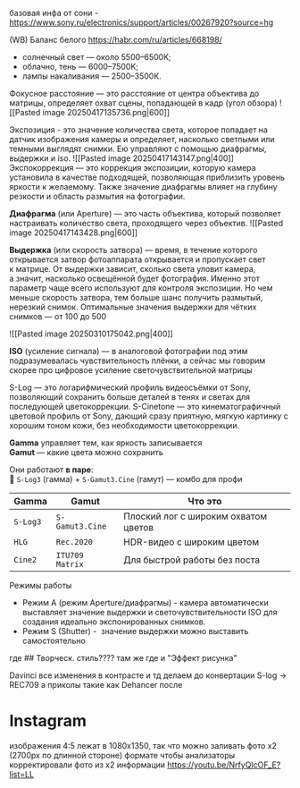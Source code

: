 базовая инфа от сони - https://www.sony.ru/electronics/support/articles/00267920?source=hg

(WB) Баланс белого  https://habr.com/ru/articles/668198/
- солнечный свет — около 5500–6500K;
- облачно, тень — 6000–7500K;
- лампы накаливания — 2500–3500К.


Фокусное расстояние — это расстояние от центра объектива до матрицы, определяет охват сцены, попадающей в кадр (угол обзора)
![[Pasted image 20250417135736.png|600]]

Экспозиция - это значение количества света, которое попадает на датчик изображения камеры и определяет, насколько светлыми или темными выглядят снимки. Ею управляют с помощью диафрагмы, выдержки и iso.
![[Pasted image 20250417143147.png|400]]
Экспокоррекция — это коррекция экспозиции, которую камера установила в качестве подходящей, позволяющая приблизить уровень яркости к желаемому. Также значение диафрагмы влияет на глубину резкости и область размытия на фотографии.

**Диафрагма** (или Aperture) — это часть объектива, который позволяет настраивать количество света, проходящего через объектив.
![[Pasted image 20250417143428.png|600]]

**Выдержка** (или скорость затвора) — время, в течение которого открывается затвор фотоаппарата открывается и пропускает свет к матрице. От выдержки зависит, сколько света уловит камера, а значит, насколько освещённой будет фотография. Именно этот параметр чаще всего используют для контроля экспозиции. Но чем меньше скорость затвора, тем больше шанс получить размытый, нерезкий снимок. Оптимальные значения выдержки для чётких снимков — от 100 до 500

![[Pasted image 20250310175042.png|400]]

**ISO** (усиление сигнала) — в аналоговой фотографии под этим подразумевалась чувствительность плёнки, а сейчас мы говорим скорее про цифровое усиление светочувствительной матрицы

S-Log — это логарифмический профиль видеосъёмки от Sony, позволяющий сохранить больше деталей в тенях и светах для последующей цветокоррекции.
S-Cinetone — это кинематографичный цветовой профиль от Sony, дающий сразу приятную, мягкую картинку с хорошим тоном кожи, без необходимости цветокоррекции.



**Gamma** управляет тем, как яркость записывается  
**Gamut** — какие цвета можно сохранить

Они работают **в паре**:  
🧪 `S-Log3` (гамма) + `S-Gamut3.Cine` (гамут) — комбо для профи

| Gamma    | Gamut           | Что это                              |
| -------- | --------------- | ------------------------------------ |
| `S-Log3` | `S-Gamut3.Cine` | Плоский лог с широким охватом цветов |
| `HLG`    | `Rec.2020`      | HDR-видео с широким цветом           |
| `Cine2`  | `ITU709 Matrix` | Для быстрой работы без поста         |

Режимы работы
- Режим A (режим Aperture/диафрагмы) - камера автоматически выставляет значение выдержки и светочувствительности ISO для создания идеально экспонированных снимков.
- Режим S (Shutter) -  значение выдержки можно выставить самостоятельно


где ## Творческ. стиль???? там же где и "Эффект рисунка"

Davinci 
 все изменения в контрасте и тд делаем до конвертации S-log -> REC709 а приколы такие как Dehancer после

# Instagram
изображения 4:5 лежат в 1080x1350, так что можно заливать фото x2 (2700px по длинной стороне) формате чтобы анализаторы корректировали фото из x2 информации
https://youtu.be/NrfyQIcOF_E?list=LL